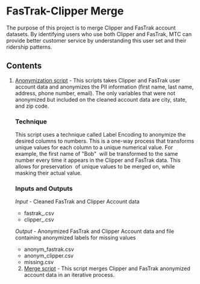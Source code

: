 # FasTrak-Clipper Merge

The purpose of this project is to merge Clipper and FasTrak account datasets. By identifying users who use both Clipper and FasTrak, MTC can provide better customer service by understanding this user set and their ridership patterns. 

## Contents 

1. [Anonymization script](https://github.com/BayAreaMetro/usf-practicum/blob/master/fastrak-clipper-merge/anonymization_script.py) - This scripts takes Clipper and FasTrak user account data and anonymizes the PII information (first name, last name, address, phone number, email). The only variables that were not anonymized but included on the cleaned account data are city, state, and zip code. 

    ### Technique
    This script uses a technique called Label Encoding to anonymize the desired columns to numbers. This is a one-way process that transforms unique values for each column to a unique numerical value. For example, the first name of "Bob" &nbsp;will be transformed to the same number every time it appears in the Clipper and FasTrak data. This allows for preservation &nbsp;of unique values to be merged on, while masking their actual value.

    ### Inputs and Outputs
    *Input* - Cleaned FasTrak and Clipper Account data

    * fastrak_.csv
    * clipper_.csv
    
    *Output* - Anonymized FasTrak and Clipper Account data and file containing anonymized labels for missing values

    * anonym_fastrak.csv
    * anonym_clipper.csv
    * missing.csv


    2. [Merge script](https://github.com/BayAreaMetro/usf-practicum/blob/master/fastrak-clipper-merge/merging_anonymized_data.py) - This script merges Clipper and FasTrak anonymized account data in an iterative process.

